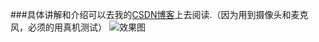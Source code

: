 ###具体讲解和介绍可以去我的[CSDN博客](http://blog.csdn.net/wang631106979/article/details/51498009)上去阅读.（因为用到摄像头和麦克风，必须的用真机测试）
![效果图](https://github.com/631106979/WCLRecordVideo/blob/master/wcl.gif?raw=true)
